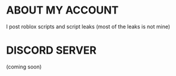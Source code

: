# ABOUT MY ACCOUNT
I post roblox scripts and script leaks (most of the leaks is not mine)

# DISCORD SERVER
(coming soon)

<!---
1dsv/1dsv is a ✨ special ✨ repository because its `README.md` (this file) appears on your GitHub profile.
You can click the Preview link to take a look at your changes.
--->
